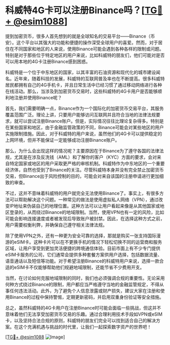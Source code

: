 # 科威特4G卡可以注册Binance吗？[[TG💪+ @esim1088](https://t.me/s/esim1088)]

提到加密货币，很多人首先想到的就是全球知名的交易平台——Binance（币安）。这个平台以其强大的功能和便捷的操作深受全球用户的喜爱。然而，对于居住在不同国家和地区的人来说，使用Binance可能会遇到各种各样的限制或问题。特别是对于那些位于特定地区的用户来说，比如科威特的朋友们，他们可能对是否可以用本地的4G卡注册Binance感到困惑。

科威特是一个位于中东地区的国家，以其丰富的石油资源和现代化的城市建设闻名。近年来，随着科技的发展，科威特的互联网普及率也在不断提高。很多科威特居民都拥有自己的4G手机卡，并且日常生活中已经习惯了通过移动网络进行各种在线活动。那么，当涉及到加密货币交易时，这些科威特的4G卡用户是否能够顺利地注册并使用Binance呢？

首先，我们需要明确一点，Binance作为一个国际化的加密货币交易平台，其服务覆盖范围广泛。理论上讲，只要用户能够访问互联网并且符合当地的法律法规要求，就可以尝试注册Binance账户。但是，实际情况往往比理论复杂得多。特别是在某些国家和地区，由于金融监管政策的不同，Binance可能会对某些地区的用户实施限制措施。因此，对于科威特的用户来说，虽然他们的4G卡可以提供稳定的上网环境，但并不能保证一定能够成功注册Binance账户。

那么，为什么会出现这样的情况呢？主要原因在于Binance为了遵守各国的法律法规，尤其是在涉及反洗钱（AML）和了解你的客户（KYC）方面的要求，会对来自特定国家或地区的用户采取更严格的审核机制。科威特作为中东地区的一个重要经济体，自然也受到了Binance的关注。尽管科威特本身并没有完全禁止加密货币交易，但Binance出于风险控制的目的，可能会对来自该国的注册申请进行更加细致的审查。

不过，这并不意味着科威特的用户就完全无法使用Binance了。事实上，有很多方法可以帮助解决这个问题。一种常见的做法是使用虚拟私人网络（VPN），通过改变IP地址来伪装自己的地理位置。这种方法可以让用户看起来像是从其他国家或地区登录的，从而绕过Binance的地域限制。当然，使用VPN也有一定的风险，比如可能会影响连接速度或者被发现后导致账户被封禁。因此，在选择这种方式之前，用户需要权衡利弊，并确保自己遵守相关法律法规。

除了使用VPN之外，还有一种更为安全可靠的选择，那就是购买一张支持国际漫游的eSIM卡。这种卡片可以在不更换手机的情况下轻松切换不同的运营商和服务区域，让用户享受到更加灵活便捷的跨境通信体验。目前市面上有不少专门提供eSIM卡服务的公司，它们通常会提供多种套餐方案供用户选择，包括数据流量、语音通话以及短信等功能。对于希望注册Binance的科威特用户来说，选择一款合适的eSIM卡不仅能够帮助他们规避地域限制，还能节省不少费用开支。

当然，在讨论如何克服地域限制的同时，我们也必须强调合规的重要性。无论采用何种方式绕过Binance的限制，用户都应当严格遵守当地的金融监管规定，不得从事任何违法活动。此外，为了避免个人信息泄露或财产损失，建议大家在注册和使用Binance的过程中保持警惕，定期更新密码，并启用双重身份验证等安全措施。

总之，虽然科威特的4G卡用户在注册Binance时可能会面临一些挑战，但这并不意味着他们无法享受加密货币交易的乐趣。通过合理利用技术手段如VPN或eSIM卡，以及坚持合法合规的原则，科威特的朋友们完全可以找到适合自己的解决方案。在这个充满机遇与挑战的时代里，让我们一起探索数字资产的世界吧！

[[TG💪+ @esim1088](https://t.me/s/esim1088) ![Image](https://i.postimg.cc/4NQfJmqS/Snipaste-2025-05-13-00-14-12.png)]